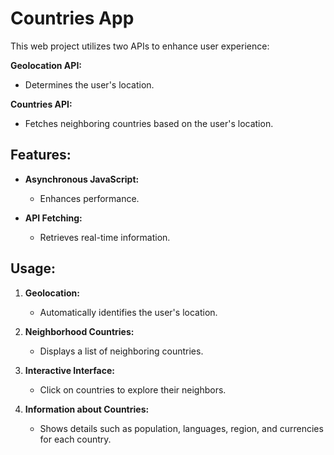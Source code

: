 # Countries App

This web project utilizes two APIs to enhance user experience:

**Geolocation API:**
- Determines the user's location.

**Countries API:**
- Fetches neighboring countries based on the user's location.

## Features:

- **Asynchronous JavaScript:**
  - Enhances performance.
  
- **API Fetching:**
  - Retrieves real-time information.

## Usage:

1. **Geolocation:**
   - Automatically identifies the user's location.

2. **Neighborhood Countries:**
   - Displays a list of neighboring countries.

3. **Interactive Interface:**
   - Click on countries to explore their neighbors.

4. **Information about Countries:**
   - Shows details such as population, languages, region, and currencies for each country.
